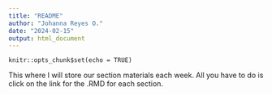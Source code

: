 ```yaml
---
title: "README"
author: "Johanna Reyes O."
date: "2024-02-15"
output: html_document
---
```


```{r setup, include=FALSE}
knitr::opts_chunk$set(echo = TRUE)
```

This where I will store our section materials each week. All you have to do is
click on the link for the .RMD for each section.
